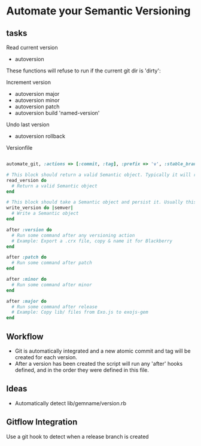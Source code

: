 Automate your Semantic Versioning
==================

tasks
-----

Read current version
* autoversion

These functions will refuse to run if the current git dir is 'dirty':

Increment version
* autoversion major
* autoversion minor
* autoversion patch
* autoversion build 'named-version'

Undo last version
* autoversion rollback

Versionfile

```Ruby

automate_git, :actions => [:commit, :tag], :prefix => 'v', :stable_branch => 'master'

# This block should return a valid Semantic object. Typically it will read a file and parse it.
read_version do
  # Return a valid Semantic object
end

# This block should take a Semantic object and persist it. Usually this means rewriting some version file.
write_version do |semver|
  # Write a Semantic object
end

after :version do
  # Run some command after any versioning action
  # Example: Export a .crx file, copy & name it for Blackberry
end

after :patch do
  # Run some command after patch
end

after :minor do
  # Run some command after minor
end

after :major do
  # Run some command after release
  # Example: Copy lib/ files from Exo.js to exojs-gem
end

```

Workflow
--------
* Git is automatically integrated and a new atomic commit and tag will be created for each version.
* After a version has been created the script will run any 'after' hooks defined, and in the order they were defined in this file.

Ideas
-----
* Automatically detect lib/gemname/version.rb

Gitflow Integration
-------------------
Use a git hook to detect when a release branch is created


